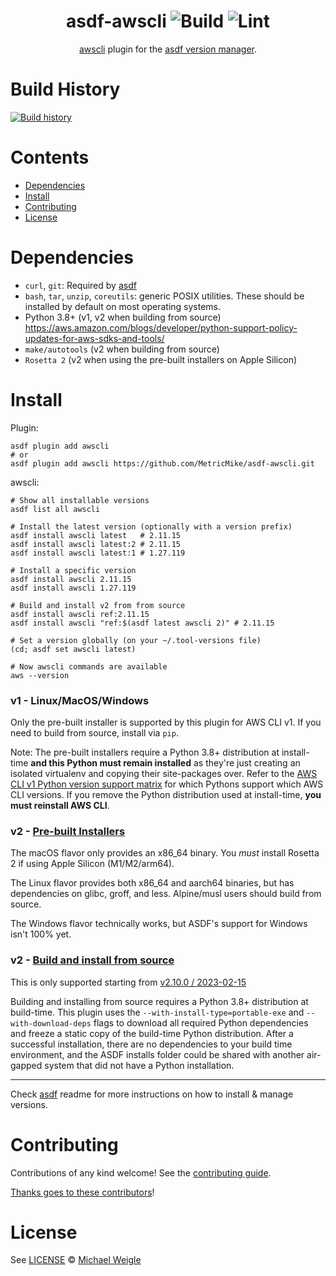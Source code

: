 <div align="center">

# asdf-awscli ![Build](https://github.com/MetricMike/asdf-awscli/workflows/Build/badge.svg) ![Lint](https://github.com/MetricMike/asdf-awscli/workflows/Lint/badge.svg)

[awscli](https://github.com/MetricMike/asdf-awscli) plugin for the [asdf version manager](https://asdf-vm.com).

</div>

# Build History
[![Build history](https://buildstats.info/github/chart/MetricMike/asdf-awscli?branch=main)](https://github.com/MetricMike/asdf-awscli/actions)

# Contents

- [Dependencies](#dependencies)
- [Install](#install)
- [Contributing](#contributing)
- [License](#license)

# Dependencies

- `curl`, `git`: Required by [asdf](https://asdf-vm.com/guide/getting-started.html#_1-install-dependencies)
- `bash`, `tar`, `unzip`, `coreutils`: generic POSIX utilities. These should be installed by default on most operating systems.
- Python 3.8+ (v1, v2 when building from source) https://aws.amazon.com/blogs/developer/python-support-policy-updates-for-aws-sdks-and-tools/
- `make/autotools` (v2 when building from source)
- `Rosetta 2` (v2 when using the pre-built installers on Apple Silicon)

# Install

Plugin:

```shell
asdf plugin add awscli
# or
asdf plugin add awscli https://github.com/MetricMike/asdf-awscli.git
```

awscli:

```shell
# Show all installable versions
asdf list all awscli

# Install the latest version (optionally with a version prefix)
asdf install awscli latest   # 2.11.15
asdf install awscli latest:2 # 2.11.15
asdf install awscli latest:1 # 1.27.119

# Install a specific version
asdf install awscli 2.11.15
asdf install awscli 1.27.119

# Build and install v2 from from source
asdf install awscli ref:2.11.15
asdf install awscli "ref:$(asdf latest awscli 2)" # 2.11.15

# Set a version globally (on your ~/.tool-versions file)
(cd; asdf set awscli latest)

# Now awscli commands are available
aws --version
```

### v1 - Linux/MacOS/Windows

Only the pre-built installer is supported by this plugin for AWS CLI v1. If you need to build from source, install via `pip`.

Note: The pre-built installers require a Python 3.8+ distribution at install-time **and this Python must remain installed** as they're just creating an isolated virtualenv and copying their site-packages over. Refer to the [AWS CLI v1 Python version support matrix](https://docs.aws.amazon.com/cli/v1/userguide/cli-chap-install.html#cli-chap-install-python) for which Pythons support which AWS CLI versions. If you remove the Python distribution used at install-time, **you must reinstall AWS CLI**.

### v2 - [Pre-built Installers](https://docs.aws.amazon.com/cli/latest/userguide/getting-started-version.html)

The macOS flavor only provides an x86_64 binary. You *must* install Rosetta 2 if using Apple Silicon (M1/M2/arm64).

The Linux flavor provides both x86_64 and aarch64 binaries, but has dependencies on glibc, groff, and less. Alpine/musl users should build from source.

The Windows flavor technically works, but ASDF's support for Windows isn't 100% yet.

### v2 - [Build and install from source](https://docs.aws.amazon.com/cli/latest/userguide/getting-started-source-install.html)

This is only supported starting from [v2.10.0 / 2023-02-15](https://github.com/aws/aws-cli/pull/7668)

Building and installing from source requires a Python 3.8+ distribution at build-time. This plugin uses the `--with-install-type=portable-exe` and `--with-download-deps` flags to download all required Python dependencies and freeze a static copy of the build-time Python distribution. After a successful installation, there are no dependencies to your build time environment, and the ASDF installs folder could be shared with another air-gapped system that did not have a Python installation.

---

Check [asdf](https://github.com/asdf-vm/asdf) readme for more instructions on how to
install & manage versions.

# Contributing

Contributions of any kind welcome! See the [contributing guide](contributing.md).

[Thanks goes to these contributors](https://github.com/MetricMike/asdf-awscli/graphs/contributors)!

# License

See [LICENSE](LICENSE) © [Michael Weigle](https://github.com/MetricMike/)
